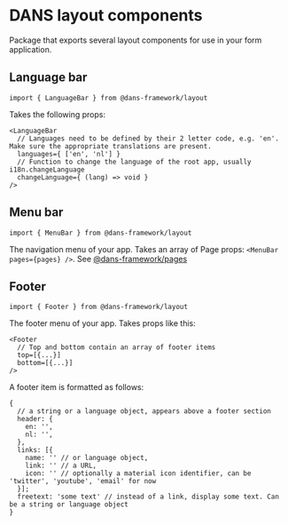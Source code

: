 # DANS layout components
Package that exports several layout components for use in your form application.

## Language bar
    import { LanguageBar } from @dans-framework/layout
Takes the following props:

    <LanguageBar 
      // Languages need to be defined by their 2 letter code, e.g. 'en'. Make sure the appropriate translations are present.
      languages={ ['en', 'nl'] }
      // Function to change the language of the root app, usually i18n.changeLanguage
      changeLanguage={ (lang) => void }
    />

## Menu bar
    import { MenuBar } from @dans-framework/layout
The navigation menu of your app. Takes an array of Page props: `<MenuBar pages={pages} />`. See [@dans-framework/pages](packages/pages/README.md)

## Footer
    import { Footer } from @dans-framework/layout
The footer menu of your app. Takes props like this:
  
    <Footer
      // Top and bottom contain an array of footer items
      top=[{...}]
      bottom=[{...}]
    />

A footer item is formatted as follows:

    {
      // a string or a language object, appears above a footer section
      header: {
        en: '',
        nl: '',
      },
      links: [{
        name: '' // or language object,
        link: '' // a URL,
        icon: '' // optionally a material icon identifier, can be 'twitter', 'youtube', 'email' for now
      }];
      freetext: 'some text' // instead of a link, display some text. Can be a string or language object
    }
